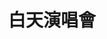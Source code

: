 ---
title: '白天演唱會'
pictures: '["https://raw.githubusercontent.com/Yhuang4881/cms-content-stage/main/content/resources/images/1648002908018-890-540-pic-1.jpg","https://raw.githubusercontent.com/Yhuang4881/cms-content-stage/main/content/resources/images/1648004597833-958-540-pic-3.jpg","https://raw.githubusercontent.com/Yhuang4881/cms-content-stage/main/content/resources/images/1648004597829-958-540-pic-2.jpg","https://raw.githubusercontent.com/Yhuang4881/cms-content-stage/main/content/resources/images/1648004597820-720-540-pic-1.jpg"]'
---